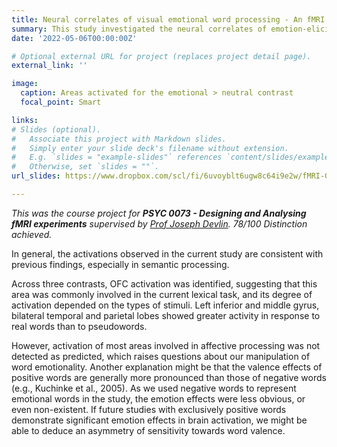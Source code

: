 ```yaml
---
title: Neural correlates of visual emotional word processing - An fMRI study
summary: This study investigated the neural correlates of emotion-eliciting word processing using a visual lexical decision task (LDT). By comparing processing patterns between real/pseudowords and emotional/neutral words, the study aimed to partially dissociate semantic and affective components in emotional word processing. 
date: '2022-05-06T00:00:00Z'

# Optional external URL for project (replaces project detail page).
external_link: ''

image: 
  caption: Areas activated for the emotional > neutral contrast
  focal_point: Smart

links:
# Slides (optional).
#   Associate this project with Markdown slides.
#   Simply enter your slide deck's filename without extension.
#   E.g. `slides = "example-slides"` references `content/slides/example-slides.md`.
#   Otherwise, set `slides = ""`.
url_slides: https://www.dropbox.com/scl/fi/6uvoyblt6ugw8c64i9e2w/fMRI-Group-E_1010.pdf?rlkey=kexp6nhrj4mo0wbf6pvu7j48y&dl=0

---
```

*This was the course project for **PSYC 0073 - Designing and Analysing fMRI experiments** supervised by [Prof Joseph Devlin](https://scholar.google.com/citations?user=kCgH6AgAAAAJ). 78/100 Distinction achieved.*

In general, the activations observed in the current study are consistent with previous findings, especially in semantic processing. 

Across three contrasts, OFC activation was identified, suggesting that this area was commonly involved in the current lexical task, and its degree of activation depended on the types of stimuli. Left inferior and middle gyrus, bilateral temporal and parietal lobes showed greater activity in response to real words than to pseudowords. 

However, activation of most areas involved in affective processing was not detected as predicted, which raises questions about our manipulation of word emotionality. Another explanation might be that the valence effects of positive words are generally more pronounced than those of negative words (e.g., Kuchinke et al., 2005). As we used negative words to represent emotional words in the study, the emotion effects were less obvious, or even non-existent. If future studies with exclusively positive words demonstrate significant emotion effects in brain activation, we might be able to deduce an asymmetry of sensitivity towards word valence.
